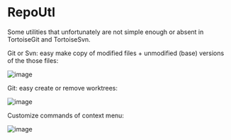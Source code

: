 # RepoUtl

Some utilities that unfortunately are not simple enough or absent in TortoiseGit and TortoiseSvn. 
 

Git or Svn: easy make copy of modified files + unmodified (base) versions of the those files:

![image](https://user-images.githubusercontent.com/126959308/222919086-e89386a2-879f-4a5d-adf5-09b197efa42f.png)



Git: easy create or remove worktrees:

![image](https://user-images.githubusercontent.com/126959308/222919468-e7bf9a16-f686-4d60-9484-9b8416d73cef.png)


Customize commands of context menu:

![image](https://user-images.githubusercontent.com/126959308/222920077-78944bc8-0433-40b6-92df-dd0b8ba844b2.png)

